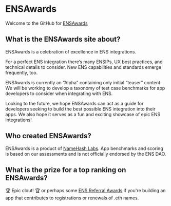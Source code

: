 # ENSAwards

Welcome to the GitHub for [ENSAwards](https://ensawards.org/)

## What is the ENSAwards site about?
ENSAwards is a celebration of excellence in ENS integrations.

For a perfect ENS integration there’s many ENSIPs, UX best practices, and technical details to consider. New ENS capabilities and standards emerge frequently, too.

ENSAwards is currently an “Alpha” containing only initial “teaser” content. We will be working to develop a taxonomy of test case benchmarks for app developers to consider when integrating with ENS.

Looking to the future, we hope ENSAwards can act as a guide for developers seeking to build the best possible ENS integration into their apps. We also hope it serves as a fun and exciting showcase of epic ENS integrations!

## Who created ENSAwards?
ENSAwards is a product of [NameHash Labs](https://namehashlabs.org). App benchmarks and scoring is based on our assessments and is not officially endorsed by the ENS DAO.

## What is the prize for a top ranking on ENSAwards?
🏆 Epic clout! 🏆 or perhaps some [ENS Referral Awards](https://ensawards.org/ens-referral-awards) if you're building an app that contributes to registrations or renewals of .eth names.